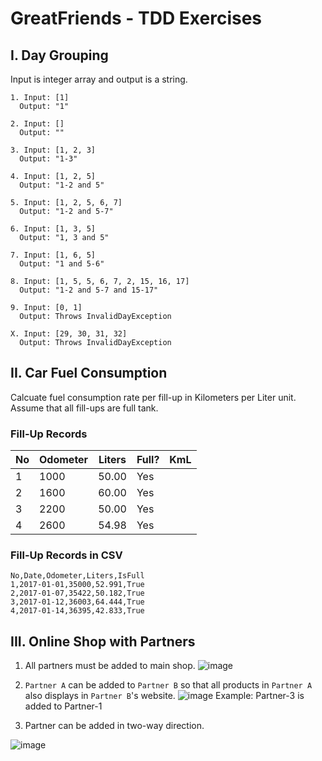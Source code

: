 # GreatFriends - TDD Exercises

## I. Day Grouping
Input is integer array 
and output is a string.

```
1. Input: [1]
  Output: "1"

2. Input: []
  Output: ""

3. Input: [1, 2, 3]
  Output: "1-3"

4. Input: [1, 2, 5]
  Output: "1-2 and 5"
 
5. Input: [1, 2, 5, 6, 7]
  Output: "1-2 and 5-7"

6. Input: [1, 3, 5]
  Output: "1, 3 and 5"

7. Input: [1, 6, 5]
  Output: "1 and 5-6"

8. Input: [1, 5, 5, 6, 7, 2, 15, 16, 17]  
  Output: "1-2 and 5-7 and 15-17"
 
9. Input: [0, 1]
  Output: Throws InvalidDayException

X. Input: [29, 30, 31, 32]
  Output: Throws InvalidDayException
```

## II. Car Fuel Consumption 

Calcuate fuel consumption rate per fill-up in Kilometers per Liter unit. Assume that all fill-ups are full tank.

### Fill-Up Records
| No | Odometer | Liters    | Full? | KmL
| -- | -------- | --------- | ----- | ---
| 1  | 1000     |   50.00   | Yes   | 
| 2  | 1600     |   60.00   | Yes   | 
| 3  | 2200     |   50.00   | Yes   | 
| 4  | 2600     |   54.98   | Yes   | 

### Fill-Up Records in CSV
```
No,Date,Odometer,Liters,IsFull
1,2017-01-01,35000,52.991,True
2,2017-01-07,35422,50.182,True
3,2017-01-12,36003,64.444,True
4,2017-01-14,36395,42.833,True
```

## III. Online Shop with Partners

1. All partners must be added to main shop.
![image](https://user-images.githubusercontent.com/344784/27511065-532d98a8-5947-11e7-89b9-19e92a551a93.png)

2. `Partner A` can be added to `Partner B` so that all products in `Partner A` also displays in `Partner B`'s website.
![image](https://user-images.githubusercontent.com/344784/27511192-308f0a5a-5949-11e7-91e1-32d981cee42e.png)
Example: Partner-3 is added to Partner-1

3. Partner can be added in two-way direction.

![image](https://user-images.githubusercontent.com/344784/27511204-6899a180-5949-11e7-9532-7bf7b4747353.png)



